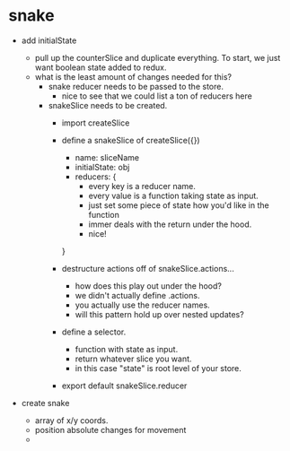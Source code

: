 # snake
- add initialState
  - pull up the counterSlice and duplicate everything. To start, we just want boolean state added to redux.
  - what is the least amount of changes needed for this?
    - snake reducer needs to be passed to the store.
      - nice to see that we could list a ton of reducers here
    - snakeSlice needs to be created.
      - import createSlice
      - define a snakeSlice of createSlice({})
        - name: sliceName
        - initialState: obj
        - reducers: {
          - every key is a reducer name.
          - every value is a function taking state as input.
          - just set some piece of state how you'd like in the function
          - immer deals with the return under the hood.
          - nice!

        }
      - destructure actions off of snakeSlice.actions...
        - how does this play out under the hood?
        - we didn't actually define .actions.
        - you actually use the reducer names.
        - will this pattern hold up over nested updates?

      - define a selector.
        - function with state as input.
        - return whatever slice you want.
        - in this case "state" is root level of your store.
      - export default snakeSlice.reducer

- create snake
  - array of x/y coords.
  - position absolute changes for movement
  - 
